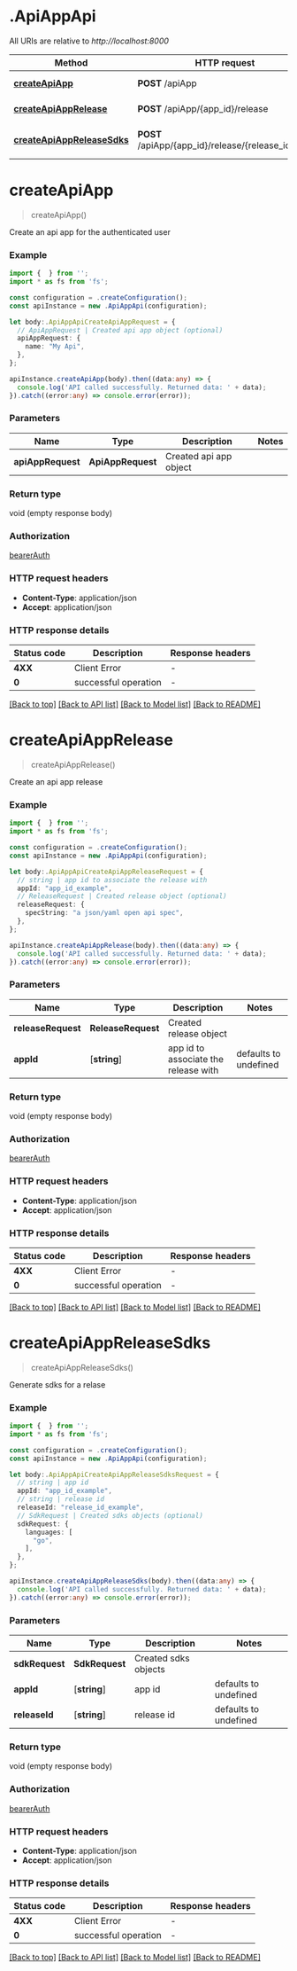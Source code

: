 # .ApiAppApi

All URIs are relative to *http://localhost:8000*

Method | HTTP request | Description
------------- | ------------- | -------------
[**createApiApp**](ApiAppApi.md#createApiApp) | **POST** /apiApp | Create api app
[**createApiAppRelease**](ApiAppApi.md#createApiAppRelease) | **POST** /apiApp/{app_id}/release | Create api app release
[**createApiAppReleaseSdks**](ApiAppApi.md#createApiAppReleaseSdks) | **POST** /apiApp/{app_id}/release/{release_id}/sdk | Generate sdks for a relase


# **createApiApp**
> createApiApp()

Create an api app for the authenticated user

### Example


```typescript
import {  } from '';
import * as fs from 'fs';

const configuration = .createConfiguration();
const apiInstance = new .ApiAppApi(configuration);

let body:.ApiAppApiCreateApiAppRequest = {
  // ApiAppRequest | Created api app object (optional)
  apiAppRequest: {
    name: "My Api",
  },
};

apiInstance.createApiApp(body).then((data:any) => {
  console.log('API called successfully. Returned data: ' + data);
}).catch((error:any) => console.error(error));
```


### Parameters

Name | Type | Description  | Notes
------------- | ------------- | ------------- | -------------
 **apiAppRequest** | **ApiAppRequest**| Created api app object |


### Return type

void (empty response body)

### Authorization

[bearerAuth](README.md#bearerAuth)

### HTTP request headers

 - **Content-Type**: application/json
 - **Accept**: application/json


### HTTP response details
| Status code | Description | Response headers |
|-------------|-------------|------------------|
**4XX** | Client Error |  -  |
**0** | successful operation |  -  |

[[Back to top]](#) [[Back to API list]](README.md#documentation-for-api-endpoints) [[Back to Model list]](README.md#documentation-for-models) [[Back to README]](README.md)

# **createApiAppRelease**
> createApiAppRelease()

Create an api app release

### Example


```typescript
import {  } from '';
import * as fs from 'fs';

const configuration = .createConfiguration();
const apiInstance = new .ApiAppApi(configuration);

let body:.ApiAppApiCreateApiAppReleaseRequest = {
  // string | app id to associate the release with
  appId: "app_id_example",
  // ReleaseRequest | Created release object (optional)
  releaseRequest: {
    specString: "a json/yaml open api spec",
  },
};

apiInstance.createApiAppRelease(body).then((data:any) => {
  console.log('API called successfully. Returned data: ' + data);
}).catch((error:any) => console.error(error));
```


### Parameters

Name | Type | Description  | Notes
------------- | ------------- | ------------- | -------------
 **releaseRequest** | **ReleaseRequest**| Created release object |
 **appId** | [**string**] | app id to associate the release with | defaults to undefined


### Return type

void (empty response body)

### Authorization

[bearerAuth](README.md#bearerAuth)

### HTTP request headers

 - **Content-Type**: application/json
 - **Accept**: application/json


### HTTP response details
| Status code | Description | Response headers |
|-------------|-------------|------------------|
**4XX** | Client Error |  -  |
**0** | successful operation |  -  |

[[Back to top]](#) [[Back to API list]](README.md#documentation-for-api-endpoints) [[Back to Model list]](README.md#documentation-for-models) [[Back to README]](README.md)

# **createApiAppReleaseSdks**
> createApiAppReleaseSdks()

Generate sdks for a relase

### Example


```typescript
import {  } from '';
import * as fs from 'fs';

const configuration = .createConfiguration();
const apiInstance = new .ApiAppApi(configuration);

let body:.ApiAppApiCreateApiAppReleaseSdksRequest = {
  // string | app id
  appId: "app_id_example",
  // string | release id
  releaseId: "release_id_example",
  // SdkRequest | Created sdks objects (optional)
  sdkRequest: {
    languages: [
      "go",
    ],
  },
};

apiInstance.createApiAppReleaseSdks(body).then((data:any) => {
  console.log('API called successfully. Returned data: ' + data);
}).catch((error:any) => console.error(error));
```


### Parameters

Name | Type | Description  | Notes
------------- | ------------- | ------------- | -------------
 **sdkRequest** | **SdkRequest**| Created sdks objects |
 **appId** | [**string**] | app id | defaults to undefined
 **releaseId** | [**string**] | release id | defaults to undefined


### Return type

void (empty response body)

### Authorization

[bearerAuth](README.md#bearerAuth)

### HTTP request headers

 - **Content-Type**: application/json
 - **Accept**: application/json


### HTTP response details
| Status code | Description | Response headers |
|-------------|-------------|------------------|
**4XX** | Client Error |  -  |
**0** | successful operation |  -  |

[[Back to top]](#) [[Back to API list]](README.md#documentation-for-api-endpoints) [[Back to Model list]](README.md#documentation-for-models) [[Back to README]](README.md)


